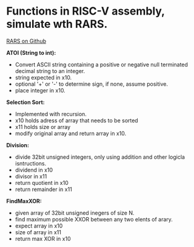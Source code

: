 # Functions in RISC-V assembly, simulate wth RARS. 
[RARS on Github](https://github.com/TheThirdOne/rars)

**ATOI (String to int):**
- Convert ASCII string containing a positive or negative null terminated  decimal string to an integer.
- string expected in x10.
- optional '+' or '-' to determine sign, if none, assume positive. 
- place integer in x10.

**Selection Sort:**
- Implemented with recursion. 
- x10 holds adress of array that needs to be sorted
- x11 holds size or array
- modify original array and return array in x10.

**Division:**
- divide 32bit unsigned integers, only using addition and other logicla isntructions. 
- dividend in x10
- divisor in x11
- return quotient in x10
- return remainder in x11

**FindMaxXOR:**
- given array of 32bit unsigned inegers of size N.
- find maximum possible XXOR between any two elents of arary.
- expect array in x10
- size of array in x11
- return max XOR in x10


